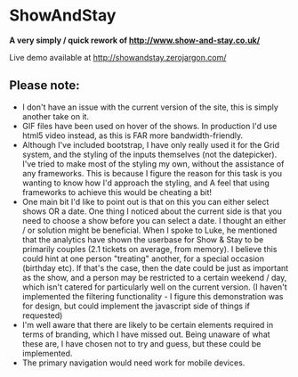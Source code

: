 # ShowAndStay

**A very simply / quick rework of http://www.show-and-stay.co.uk/**

Live demo available at http://showandstay.zerojargon.com/

## Please note:

* I don't have an issue with the current version of the site, this is simply another take on it.
* GIF files have been used on hover of the shows. In production I'd use html5 video instead, as this is FAR more bandwidth-friendly.
* Although I've included bootstrap, I have only really used it for the Grid system, and the styling of the inputs themselves (not the datepicker). I've tried to make most of the styling my own, without the assistance of any frameworks. This is because I figure the reason for this task is you wanting to know how I'd approach the styling, and A feel that using frameworks to achieve this would be cheating a bit!
* One main bit I'd like to point out is that on this you can either select shows OR a date. One thing I noticed about the current side is that you need to choose a show before you can select a date. I thought an either / or solution might be beneficial. When I spoke to Luke, he mentioned that the analytics have shown the userbase for Show & Stay to be primarily couples (2.1 tickets on average, from memory). I believe this could hint at one person "treating" another, for a special occasion (birthday etc). If that's the case, then the date could be just as important as the show, and a person may be restricted to a certain weekend / day, which isn't catered for particularly well on the current version.  (I haven't implemented the filtering functionality - I figure this demonstration was for design, but could implement the javascript side of things if requested)
* I'm well aware that there are likely to be certain elements required in terms of branding, which I have missed out. Being unaware of what these are, I have chosen not to try and guess, but these could be implemented.
* The primary navigation would need work for mobile devices.
